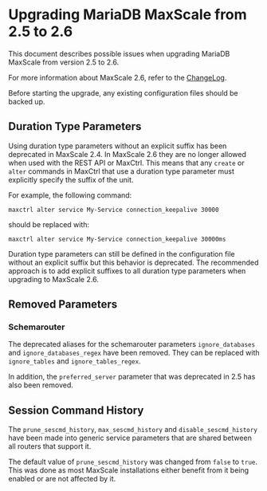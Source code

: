 # Upgrading MariaDB MaxScale from 2.5 to 2.6

This document describes possible issues when upgrading MariaDB MaxScale from
version 2.5 to 2.6.

For more information about MaxScale 2.6, refer to the
[ChangeLog](../Changelog.md).

Before starting the upgrade, any existing configuration files should be backed
up.

## Duration Type Parameters

Using duration type parameters without an explicit suffix has been deprecated in
MaxScale 2.4. In MaxScale 2.6 they are no longer allowed when used with the REST
API or MaxCtrl. This means that any `create` or `alter` commands in MaxCtrl that
use a duration type parameter must explicitly specify the suffix of the unit.

For example, the following command:

```
maxctrl alter service My-Service connection_keepalive 30000
```

should be replaced with:

```
maxctrl alter service My-Service connection_keepalive 30000ms
```

Duration type parameters can still be defined in the configuration file without
an explicit suffix but this behavior is deprecated. The recommended approach is
to add explicit suffixes to all duration type parameters when upgrading to
MaxScale 2.6.

## Removed Parameters

### Schemarouter

The deprecated aliases for the schemarouter parameters `ignore_databases` and
`ignore_databases_regex` have been removed. They can be replaced with
`ignore_tables` and `ignore_tables_regex`.

In addition, the `preferred_server` parameter that was deprecated in 2.5 has
also been removed.

## Session Command History

The `prune_sescmd_history`, `max_sescmd_history` and `disable_sescmd_history`
have been made into generic service parameters that are shared between all
routers that support it.

The default value of `prune_sescmd_history` was changed from `false` to
`true`. This was done as most MaxScale installations either benefit from it
being enabled or are not affected by it.
